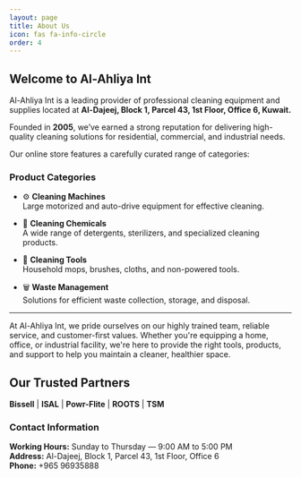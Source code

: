 ```yaml
---
layout: page
title: About Us
icon: fas fa-info-circle
order: 4
---
```


## Welcome to Al-Ahliya Int

Al-Ahliya Int is a leading provider of professional cleaning equipment and supplies located at **Al-Dajeej, Block 1, Parcel 43, 1st Floor, Office 6, Kuwait.**

Founded in **2005**, we’ve earned a strong reputation for delivering high-quality cleaning solutions for residential, commercial, and industrial needs.

Our online store features a carefully curated range of categories:

### Product Categories

* ⚙️ **Cleaning Machines**  
  Large motorized and auto-drive equipment for effective cleaning.

* 🧪 **Cleaning Chemicals**  
  A wide range of detergents, sterilizers, and specialized cleaning products.

* 🧹 **Cleaning Tools**  
  Household mops, brushes, cloths, and non-powered tools.

* 🗑️ **Waste Management**  
  Solutions for efficient waste collection, storage, and disposal.

---

At Al-Ahliya Int, we pride ourselves on our highly trained team, reliable service, and customer-first values. Whether you're equipping a home, office, or industrial facility, we're here to provide the right tools, products, and support to help you maintain a cleaner, healthier space.

## Our Trusted Partners

**Bissell** | **ISAL** | **Powr-Flite** | **ROOTS** | **TSM**

### Contact Information

**Working Hours:** Sunday to Thursday — 9:00 AM to 5:00 PM  
**Address:** Al-Dajeej, Block 1, Parcel 43, 1st Floor, Office 6  
**Phone:** +965 96935888
